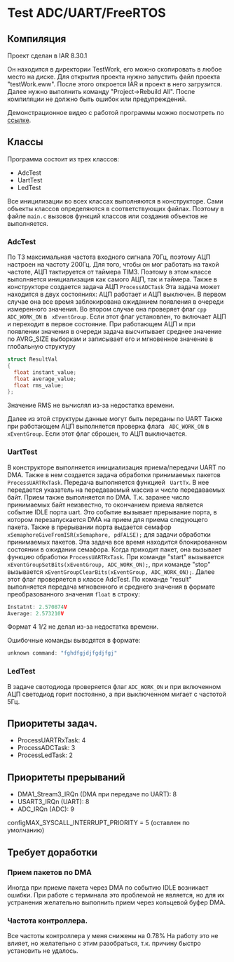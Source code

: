 # Test ADC/UART/FreeRTOS

## Компиляция
Проект сделан в IAR 8.30.1

Он находится в директории TestWork, его можно скопировать в любое место на диске. Для открытия проекта нужно запустить файл проекта "testWork.eww". После этого откроется IAR и проект в него загрузится. Далее нужно выполнить команду "Project->Rebuild All". После компиляции не должно быть ошибок или предупреждений.

Демонстрационное видео с работой программы можно посмотреть по [ссылке](https://youtu.be/v4UJ3gqKli8).



## Классы
Программа состоит из трех классов:
- AdcTest 
- UartTest
- LedTest

Все иницилизации во всех классах выполняются в конструкторе. Сами объекты классов определяются в соответствующих файлах. Поэтому в файле ```main.c``` вызовов функций классов или создания объектов не выполняется.

### AdcTest
По ТЗ максимальная частота входного сигнала 70Гц, поэтому АЦП настроен на частоту 200Гц. Для того, чтобы он мог работать на такой частоте, АЦП тактируется от таймера TIM3. Поэтому в этом классе выполняется инициализация как самого АЦП, так и таймера.
Также в конструкторе создается задача АЦП ``` ProcessADCTask ``` Эта задача может находится в двух состояниях: АЦП работает и АЦП выключен. В первом случае она все время заблокирована ожиданием появления в очереди измеренного значения. Во втором случае она проверяет флаг ```cpp ADC_WORK_ON``` в ``` xEventGroup```. Если этот флаг установлен, то включает АЦП и переходит в первое состояние.
При работающем АЦП и при появлении значения в очереди задача высчитывает среднее значение по AVRG_SIZE выборкам и записывает его и мгновенное значение в глобальную структуру
```cpp
struct ResultVal
{
  float instant_value;
  float average_value;
  float rms_value;
};
```
Значение RMS не вычислял из-за недостатка времени.

Далее из этой структуры данные могут быть переданы по UART
Также при работающем АЦП выполняется проверка флага ``` ADC_WORK_ON``` в ``` xEventGroup```. Если этот флаг сброшен, то АЦП выключается.


### UartTest
В конструкторе выполняется инициализация приема/передачи UART по DMA. Также в нем создается задача обработки принимаемых пакетов ```ProcessUARTRxTask```.
Передача выполняется функцией ``` UartTx```. В нее передается указатель на передаваемый массив и число передаваемых байт.
Прием также выполняется по DMA. Т.к. заранее число принимаемых байт неизвестно, то окончанием приема является событие IDLE порта uart. Это событие вызывает прерывание порта, в котором перезапускается DMA на прием для приема следующего пакета. 
Также в прерывании порта выдается семафор ```xSemaphoreGiveFromISR(xSemaphore, pdFALSE);``` для задачи обработки принимаемых пакетов. Эта задача все время находится блокированном состоянии в ожидании семафора. Когда приходит пакет, она вызывает функцию обработки ```ProcessUARTRxTask```. При команде "start" вызывается ```xEventGroupSetBits(xEventGroup, ADC_WORK_ON);```, при команде "stop" вызывается ```xEventGroupClearBits(xEventGroup, ADC_WORK_ON);```. Далее этот флаг проверяется в классе AdcTest. По команде "result" выполняется передача мгновенного и среднего значения в формате преобразованного значения ```float``` в строку:
```cpp
Instatnt: 2.570874V
Average: 2.573210V
```
Формат 4 1/2 не делал из-за недостатка времени.

Ошибочные команды выводятся в формате:
```cpp
unknown command: "fghdfgjdjfgdjfgj"
```

### LedTest
В задаче свотодиода проверяется флаг ```ADC_WORK_ON``` и при включенном АЦП светодиод горит постоянно, а при выключенном мигает с частотой 5Гц.

## Приоритеты задач.
- ProcessUARTRxTask: 4
- ProcessADCTask: 3
- ProcessLedTask: 2

## Приоритеты прерываний
- DMA1_Stream3_IRQn (DMA при передаче по UART): 8
- USART3_IRQn (UART): 8
- ADC_IRQn (ADC): 9

configMAX_SYSCALL_INTERRUPT_PRIORITY = 5 (оставлен по умолчанию)



## Требует доработки
### Прием пакетов по DMA
Иногда при приеме пакета через DMA по событию IDLE возникает ошибки. При работе с терминала это проблемой не является, но для их устранения желательно выполнить прием через кольцевой буфер DMA.
### Частота контроллера.
Все частоты контроллера у меня снижены на 0.78% На работу это не влияет, но желательно с этим разобраться, т.к. причину быстро установить не удалось.

